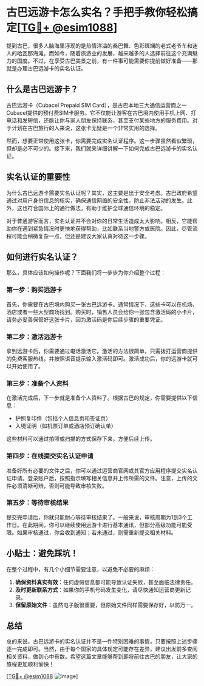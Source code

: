 # 古巴远游卡怎么实名？手把手教你轻松搞定[[TG💪+ @esim1088](https://t.me/s/esim1088)]

提到古巴，很多人脑海里浮现的是热情洋溢的桑巴舞、色彩斑斓的老式老爷车和迷人的哈瓦那海滩。而如今，随着旅游业的发展，越来越多的人选择前往这个充满魅力的国度。不过，在享受古巴美景之前，有一件事可能需要你提前做好准备——那就是办理古巴远游卡的实名认证。

## 什么是古巴远游卡？

古巴远游卡（Cubacel Prepaid SIM Card），是古巴本地三大通信运营商之一Cubacel提供的预付费SIM卡服务。它不仅能让游客在古巴境内使用手机上网、打电话和发短信，还能让你与家人朋友保持联系，甚至支付某些地方的服务费用。对于计划在古巴旅行的人来说，这张卡无疑是一个非常实用的选择。

然而，想要正常使用这张卡，你需要完成实名认证程序。这一步骤虽然看似繁琐，但却是必不可少的。接下来，我们就来详细讲解一下如何完成古巴远游卡的实名认证。

## 实名认证的重要性

为什么古巴远游卡需要实名认证呢？其实，这主要是出于安全考虑。古巴政府希望通过对用户身份信息的核实，确保通信网络的安全性，防止非法活动的发生。此外，这也符合国际上的通行做法，有助于维护全球通信环境的稳定。

对于普通游客而言，实名认证并不会对你的日常生活造成太大影响。相反，它能帮助你在遇到紧急情况时更快地获得帮助，比如联系当地警方或医院。因此，尽管流程可能会稍微复杂一点，但还是建议大家认真对待这一步骤。

## 如何进行实名认证？

那么，具体应该如何操作呢？下面我们将一步步为你介绍整个过程：

### 第一步：购买远游卡

首先，你需要在古巴境内购买一张古巴远游卡。通常情况下，这些卡可以在机场、酒店或者一些大型商场找到。购买时，销售人员会给你一张包含激活码的小卡片，请务必妥善保管好这张卡片，因为激活码是你后续步骤的重要凭证。

### 第二步：激活远游卡

拿到远游卡后，你需要通过电话激活它。激活的方法很简单，只需拨打运营商提供的免费客服热线，并按照语音提示输入激活码即可。激活成功后，你的远游卡就可以开始使用了。

### 第三步：准备个人资料

在激活完成后，下一步就是准备个人资料了。根据古巴的规定，你需要提供以下信息：
- 护照复印件（包括个人信息页和签证页）
- 入境证明（如机票订单或酒店预订确认单）

这些材料可以通过拍照或扫描的方式保存下来，方便后续上传。

### 第四步：在线提交实名认证申请

准备好所有必要的文件之后，你可以通过运营商官网或其官方应用程序提交实名认证申请。登录账户后，按照指示填写相关信息并上传所需的文件。注意，上传的文件必须清晰可辨，否则可能导致审核失败。

### 第五步：等待审核结果

提交完申请后，你就只能耐心等待审核结果了。一般来说，审核周期为1到3个工作日。在此期间，你可以继续使用远游卡进行基本通讯，但部分高级功能可能受限。如果审核通过，你会收到通知；若未通过，则需重新提交相关材料。

## 小贴士：避免踩坑！

在整个过程中，有几个小细节需要注意，以避免不必要的麻烦：

1. **确保资料真实有效**：任何虚假信息都可能导致认证失败，甚至面临法律责任。
2. **及时更新联系方式**：如果你的手机号码发生变化，请尽快通知运营商更新记录。
3. **保留原始文件**：虽然电子版很重要，但原始文件同样需要保存好，以防万一。

## 总结

总的来说，古巴远游卡的实名认证并不是一件特别困难的事情，只要按照上述步骤逐一完成即可。当然，由于每个国家的具体规定可能存在差异，建议出发前多查阅相关资料，做到心中有数。希望这篇文章能够帮到即将前往古巴的朋友，让大家的旅程更加顺利愉快！

[[TG💪+ @esim1088](https://t.me/s/esim1088) ![Image](https://i.postimg.cc/4NQfJmqS/Snipaste-2025-05-13-00-14-12.png)]
